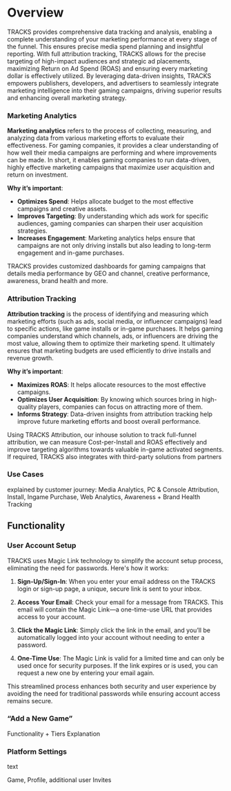# Overview

TRACKS provides comprehensive data tracking and analysis, enabling a complete understanding of your marketing performance at every stage of the funnel. This ensures precise media spend planning and insightful reporting. With full attribution tracking, TRACKS allows for the precise targeting of high-impact audiences and strategic ad placements, maximizing Return on Ad Spend (ROAS) and ensuring every marketing dollar is effectively utilized. By leveraging data-driven insights, TRACKS empowers publishers, developers, and advertisers to seamlessly integrate marketing intelligence into their gaming campaigns, driving superior results and enhancing overall marketing strategy.

### Marketing Analytics

**Marketing analytics** refers to the process of collecting, measuring, and analyzing data from various marketing efforts to evaluate their effectiveness. For gaming companies, it provides a clear understanding of how well their media campaigns are performing and where improvements can be made. In short, it enables gaming companies to run data-driven, highly effective marketing campaigns that maximize user acquisition and return on investment.

**Why it’s important**:
- **Optimizes Spend**: Helps allocate budget to the most effective campaigns and creative assets.
- **Improves Targeting**: By understanding which ads work for specific audiences, gaming companies can sharpen their user acquisition strategies.
- **Increases Engagement**: Marketing analytics helps ensure that campaigns are not only driving installs but also leading to long-term engagement and in-game purchases. 

TRACKS provides customized dashboards for gaming campaigns that details media performance by GEO and channel, creative performance, awareness, brand health and more.

### Attribution Tracking

**Attribution tracking** is the process of identifying and measuring which marketing efforts (such as ads, social media, or influencer campaigns) lead to specific actions, like game installs or in-game purchases. It helps gaming companies understand which channels, ads, or influencers are driving the most value, allowing them to optimize their marketing spend. It ultimately ensures that marketing budgets are used efficiently to drive installs and revenue growth.

**Why it’s important**:
- **Maximizes ROAS**: It helps allocate resources to the most effective campaigns.
- **Optimizes User Acquisition**: By knowing which sources bring in high-quality players, companies can focus on attracting more of them.
- **Informs Strategy**: Data-driven insights from attribution tracking help improve future marketing efforts and boost overall performance. 

Using TRACKS Attribution, our inhouse solution to track full-funnel attribution, we can measure Cost-per-Install and ROAS effectively and improve targeting algorithms towards valuable in-game activated segments. If required, TRACKS also integrates with third-party solutions from partners 

### Use Cases

explained by customer journey: Media Analytics, PC & Console Attribution, Install, Ingame Purchase, Web Analytics, Awareness + Brand Health Tracking

## Functionality

### User Account Setup 

TRACKS uses Magic Link technology to simplify the account setup process, eliminating the need for passwords. Here's how it works:

1. **Sign-Up/Sign-In**: When you enter your email address on the TRACKS login or sign-up page, a unique, secure link is sent to your inbox.
   
2. **Access Your Email**: Check your email for a message from TRACKS. This email will contain the Magic Link—a one-time-use URL that provides access to your account.

3. **Click the Magic Link**: Simply click the link in the email, and you’ll be automatically logged into your account without needing to enter a password.

4. **One-Time Use**: The Magic Link is valid for a limited time and can only be used once for security purposes. If the link expires or is used, you can request a new one by entering your email again.

This streamlined process enhances both security and user experience by avoiding the need for traditional passwords while ensuring account access remains secure.

### “Add a  New Game” 

Functionality + Tiers Explanation

### Platform Settings 

text

Game, Profile, additional user Invites
